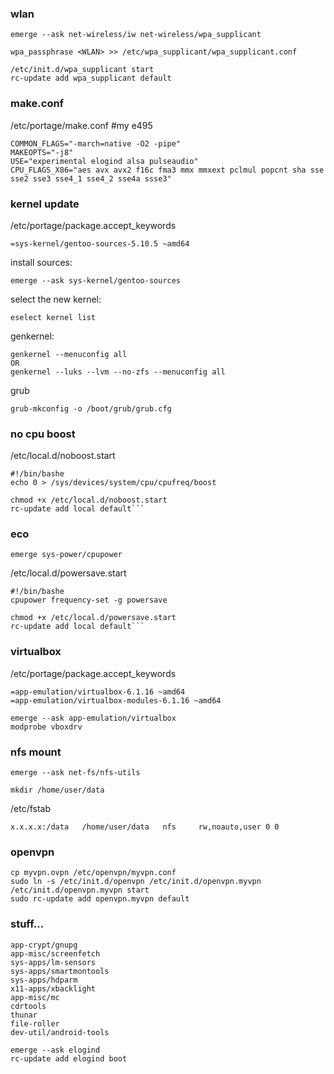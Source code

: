 

### wlan

```
emerge --ask net-wireless/iw net-wireless/wpa_supplicant
```
```
wpa_passphrase <WLAN> >> /etc/wpa_supplicant/wpa_supplicant.conf
```
```
/etc/init.d/wpa_supplicant start
rc-update add wpa_supplicant default
```


### make.conf
/etc/portage/make.conf #my e495
```
COMMON_FLAGS="-march=native -O2 -pipe"
MAKEOPTS="-j8"
USE="experimental elogind alsa pulseaudio"
CPU_FLAGS_X86="aes avx avx2 f16c fma3 mmx mmxext pclmul popcnt sha sse sse2 sse3 sse4_1 sse4_2 sse4a ssse3"

```


### kernel update

/etc/portage/package.accept_keywords
```    
=sys-kernel/gentoo-sources-5.10.5 ~amd64
```
install sources:
```
emerge --ask sys-kernel/gentoo-sources
```
select the new kernel:
```
eselect kernel list
```

genkernel:
```
genkernel --menuconfig all
OR
genkernel --luks --lvm --no-zfs --menuconfig all
```

grub
```
grub-mkconfig -o /boot/grub/grub.cfg
```

### no cpu boost

/etc/local.d/noboost.start

```
#!/bin/bashe
echo 0 > /sys/devices/system/cpu/cpufreq/boost
```
```
chmod +x /etc/local.d/noboost.start
rc-update add local default```
```
### eco 
```
emerge sys-power/cpupower
```
/etc/local.d/powersave.start

```
#!/bin/bashe
cpupower frequency-set -g powersave
```
```
chmod +x /etc/local.d/powersave.start
rc-update add local default```
```
### virtualbox
/etc/portage/package.accept_keywords
```
=app-emulation/virtualbox-6.1.16 ~amd64
=app-emulation/virtualbox-modules-6.1.16 ~amd64
```
```
emerge --ask app-emulation/virtualbox
modprobe vboxdrv
```

### nfs mount
```
emerge --ask net-fs/nfs-utils
```
```
mkdir /home/user/data
```
/etc/fstab
```
x.x.x.x:/data   /home/user/data   nfs	  rw,noauto,user 0 0
```
### openvpn
```
cp myvpn.ovpn /etc/openvpn/myvpn.conf
sudo ln -s /etc/init.d/openvpn /etc/init.d/openvpn.myvpn
/etc/init.d/openvpn.myvpn start
sudo rc-update add openvpn.myvpn default
```

### stuff...
```
app-crypt/gnupg
app-misc/screenfetch
sys-apps/lm-sensors
sys-apps/smartmontools
sys-apps/hdparm
x11-apps/xbacklight
app-misc/mc
cdrtools
thunar
file-roller
dev-util/android-tools

emerge --ask elogind
rc-update add elogind boot
```





